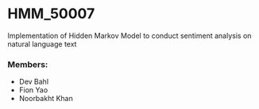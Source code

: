 # HMM_50007
Implementation of Hidden Markov Model to conduct sentiment analysis on natural language text

### Members:
- Dev Bahl
- Fion Yao
- Noorbakht Khan
